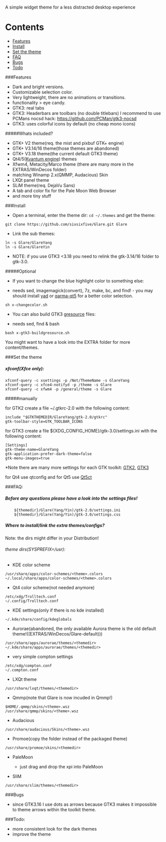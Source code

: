 A simple widget theme for a less distracted desktop experience 

# Contents

* [Features](#features)
* [Install](#install)
* [Set the theme](#set-the-theme)
* [FAQ](#faq)
* [Bugs](#bugs)
* [Todo](#todo)


###Features

* Dark and bright versions.
* Customizable selection color.
* Very lightweight, there are no animations or transitions.
* functionality > eye candy.
* GTK3: real tabs
* GTK3: Headerbars are toolbars (no double titlebars) I recommend to use  PCMans nocsd hack: https://github.com/PCMan/gtk3-nocsd
* GTK3: uses colorful icons by default (no cheap mono icons)

#####Whats included?

* GTK+ V2 theme(req. the mist and pixbuf GTK+ engine)
* GTK+ V3.14/16 theme(those themes are abandoned)
* GTK+ V3.18 theme(the current default GTK3 theme)
* Qt4/5([Kvantum engine](https://github.com/tsujan/Kvantum/tree/master/Kvantum)) themes
* Xfwm4, Metacity/Marco theme (there are many more in the EXTRAS/WinDecos folder)
* matching Winamp 2.x(QMMP, Audacious) Skin
* LXQt panel theme
* SLiM theme(req. DejaVu Sans)
* A tab and color fix for the Pale Moon Web Browser
* and more tiny stuff

###Install

- Open a terminal, enter the theme dir: `cd ~/.themes` and get the theme: 

```
git clone https://github.com/sixsixfive/Glare.git Glare
```

- Link the sub themes:

```
ln -s Glare/GlareYang
ln -s Glare/GlareYin
```

* NOTE: if you use GTK3 <3.18 you need to relink the gtk-3.14/16 folder to gtk-3.0.

#####Optional

- If you want to change the blue highlight color to something else:

 * needs sed, imagemagick(convert), 7z, make, bc, and find! - you may should install [yad](http://sourceforge.net/projects/yad-dialog) or [qarma-qt5](https://github.com/luebking/qarma) for a better color selection.

```
sh x-changecolor.sh
```

- You can also build GTK3 [gresource](https://developer.gnome.org/gio/stable/GResource.html#GResource.description) files:

 * needs sed, find & bash

```
bash x-gtk3-buildgresource.sh
```

You might want to have a look into the EXTRA folder for more content/themes.

###Set the theme
##### xfconf(Xfce only):

```
xfconf-query -c xsettings -p /Net/ThemeName -s GlareYang
xfconf-query -c xfce4-notifyd -p /theme -s Glare
xfconf-query -c xfwm4 -p /general/theme -s Glare
```
#####manually

for GTK2 create a file ~/.gtkrc-2.0 with the following content:

```
include "$GTKTHEMEDIR/GlareYang/gtk-2.0/gtkrc"
gtk-toolbar-style=GTK_TOOLBAR_ICONS
```

for GTK3 create a file ${XDG_CONFIG_HOME}/gtk-3.0/settings.ini with the following content:

```
[Settings]
gtk-theme-name=GlareYang
gtk-application-prefer-dark-theme=false
gtk-menu-images=true
```
*Note there are many more settings for each GTK toolkit: [GTK2](https://developer.gnome.org/gtk2/stable/GtkSettings.html#GtkSettings.properties), [GTK3](https://developer.gnome.org/gtk3/stable/GtkSettings.html#GtkSettings)

for Qt4 use qtconfig and for Qt5 use [Qt5ct](http://sourceforge.net/projects/qt5ct/)

###FAQ:

##### Before any questions please have a look into the settings files!

```
    ${themedir}/Glare(Yang/Yin)/gtk-2.0/settings.ini
    ${themedir}/Glare(Yang/Yin)/gtk-3.0/settings.css
```

##### Where to install/link the extra themes/configs?

Note: the dirs might differ in your Distribution!

###### theme dirs(SYSPREFIX=/usr):

- KDE color scheme

```
/usr/share/apps/color-schemes/<theme>.colors
~/.local/share/apps/color-schemes/<theme>.colors
```
- Qt4 color scheme(not needed anymore) 

```
/etc/xdg/Trolltech.conf
~/.config/Trolltech.conf
```
- KDE settings(only if there is no kde installed)

```
~/.kde/share/config/kdeglobals
```
- Aurorae(abandoned, the only available Aurora theme is the old default theme!((EXTRAS/WinDecos/Glare-default)))

```
/usr/share/apps/aurorae/themes/<themedir>
~/.kde/share/apps/aurorae/themes/<themedir>
```
- very simple compton settings

```
/etc/xdg/compton.conf
~/.compton.conf
```
- LXQt theme

```
/usr/share/lxqt/themes/<themedir>
```
- Qmmp(note that Glare is now incuded in Qmmp!)

```
$HOME/.qmmp/skins/<theme>.wsz
/usr/share/qmmp/skins/<theme>.wsz
```
- Audacious

```
/usr/share/audacious/Skins/<theme>.wsz
```
- Promoe(copy the folder instead of the packaged theme)

```
/usr/share/promoe/skins/<themedir>
```

- PaleMoon
  * just drag and drop the xpi into PaleMoon

- SliM

```
/usr/share/slim/themes/<themedir>
```
###Bugs

* since GTK3.16 I use dots as arrows because GTK3 makes it impossible to theme arrows within the toolkit theme.

###Todo:

* more consistent look for the dark themes
* improve the theme
